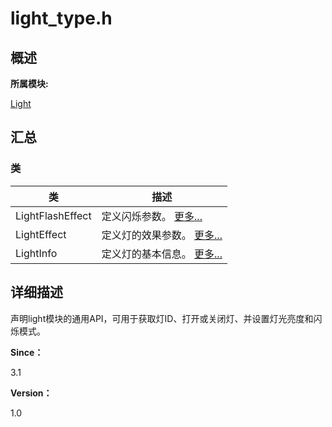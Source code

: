 # light_type.h


## **概述**

**所属模块:**

[Light](_light.md)


## **汇总**


### 类

| 类 | 描述 |
| -------- | -------- |
| LightFlashEffect | 定义闪烁参数。&nbsp;[更多...](_light_flash_effect.md) |
| LightEffect | 定义灯的效果参数。&nbsp;[更多...](_light_effect.md) |
| LightInfo | 定义灯的基本信息。&nbsp;[更多...](_light_info.md) |


## **详细描述**

声明light模块的通用API，可用于获取灯ID、打开或关闭灯、并设置灯光亮度和闪烁模式。

**Since：**

3.1

**Version：**

1.0
